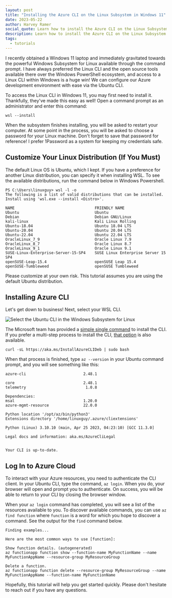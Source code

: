 ```yaml
---
layout: post
title: "Installing the Azure CLI on the Linux Subsystem in Windows 11"
date: 2023-05-22
author: Harvey Ramer
social_quote: Learn how to install the Azure CLI on the Linux Subsystem in Windows 11. This step-by-step guide covers the installation process and authenticating with Azure to manage your resources.
description: Learn how to install the Azure CLI on the Linux Subsystem in Windows 11. 
tags:
  - tutorials
---
```


I recently obtained a Windows 11 laptop and immediately gravitated towards the powerful Windows Subsystem for Linux available through the command prompt. I have always preferred the Linux CLI and the open source tools available there over the Windows PowerShell ecosystem, and access to a Linux CLI within Windows is a huge win! We can configure our Azure development environment with ease via the Ubuntu CLI.

To access the Linux CLI in Windows 11, you may first need to install it. Thankfully, they've made this easy as well! Open a command prompt as an administrator and enter this command:

```
wsl --install
```

When the subsystem finishes installing, you will be asked to restart your computer. At some point in the process, you will be asked to choose a password for your Linux machine. Don't forget to save that password for reference! I prefer 1Password as a system for keeping my credentials safe.

## Customize Your Linux Distribution (If You Must)

The default Linux OS is Ubuntu, which I kept. If you have a preference for another Linux distribution, you can specify it when installing WSL. To see the available distributions, run the command below in Windows Powershell.

```
PS C:\Users\linuxguy> wsl -l -o
The following is a list of valid distributions that can be installed.
Install using 'wsl.exe --install <Distro>'.

NAME                                   FRIENDLY NAME
Ubuntu                                 Ubuntu
Debian                                 Debian GNU/Linux
kali-linux                             Kali Linux Rolling
Ubuntu-18.04                           Ubuntu 18.04 LTS
Ubuntu-20.04                           Ubuntu 20.04 LTS
Ubuntu-22.04                           Ubuntu 22.04 LTS
OracleLinux_7_9                        Oracle Linux 7.9
OracleLinux_8_7                        Oracle Linux 8.7
OracleLinux_9_1                        Oracle Linux 9.1
SUSE-Linux-Enterprise-Server-15-SP4    SUSE Linux Enterprise Server 15 SP4
openSUSE-Leap-15.4                     openSUSE Leap 15.4
openSUSE-Tumbleweed                    openSUSE Tumbleweed
```

Please customize at your own risk. This tutorial assumes you are using the default Ubuntu distribution.

## Installing Azure CLI

Let's get down to business! Next, select your WSL CLI.

![Select the Ubuntu CLI in the Windows Subsystem for Linux](/img/blog/select-wsl-cli.png)

The Microsoft team has provided a [simple single command](https://learn.microsoft.com/en-us/cli/azure/install-azure-cli-linux?pivots=apt#option-1-install-with-one-command) to install the CLI. If you prefer a multi-step process to install the CLI, [that option](https://learn.microsoft.com/en-us/cli/azure/install-azure-cli-linux?pivots=apt#option-2-step-by-step-installation-instructions) is also available.

```
curl -sL https://aka.ms/InstallAzureCLIDeb | sudo bash
```

When that process is finished, type `az --version` in your Ubuntu command prompt, and you will see something like this: 

```
azure-cli                         2.48.1

core                              2.48.1
telemetry                          1.0.8

Dependencies:
msal                              1.20.0
azure-mgmt-resource               22.0.0

Python location '/opt/az/bin/python3'
Extensions directory '/home/linuxguy/.azure/cliextensions'

Python (Linux) 3.10.10 (main, Apr 25 2023, 04:23:10) [GCC 11.3.0]

Legal docs and information: aka.ms/AzureCliLegal


Your CLI is up-to-date.
```

## Log In to Azure Cloud

To interact with your Azure resources, you need to authenticate the CLI client. In your Ubuntu CLI, type the command, `az login`. When you do, your browser will open and prompt you to authenticate. On success, you will be able to return to your CLI by closing the browser window.

When your `az login` command has completed, you will see a list of the resources available to you. To discover available commands, you can use `az find function` where `function` is a word for which you hope to discover a command. See the output for the `find` command below.

```
Finding examples...

Here are the most common ways to use [function]: 

Show function details. (autogenerated)
az functionapp function show --function-name MyFunctionName --name MyFunctionAppName --resource-group MyResourceGroup

Delete a function.
az functionapp function delete --resource-group MyResourceGroup --name MyFunctionAppName --function-name MyFunctionName
```

Hopefully, this tutorial will help you get started quickly. Please don't hesitate to reach out if you have any questions.